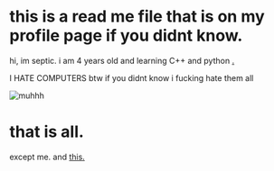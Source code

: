 # this is a read me file that is on my profile page if you didnt know.

hi, im septic. i am 4 years old and learning C++ and python
[.](https://www.youtube.com/watch?v=99iH0E4l7IE)

I HATE COMPUTERS btw if you didnt know i fucking hate them all

![muhhh](https://cdn.discordapp.com/attachments/882419746069434491/973259189986160690/shy-guy.gif)

# that is all. 
except me. and [this.](https://github.com/septoBismol/septoBismol/blob/394bc955126793f8cc061640c5986407ea1181e9/baby%20(2).mp4)
<!---
septoBismol/septoBismol is a ✨ special ✨ repository because its `README.md` (this file) appears on your GitHub profile.
You can click the Preview link to take a look at your changes.
--->
